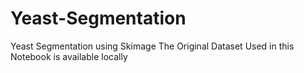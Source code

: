 # Yeast-Segmentation
Yeast Segmentation using Skimage
The Original Dataset Used in this Notebook is available locally

